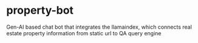 # property-bot
Gen-AI based chat bot that integrates the llamaindex, which connects real estate property information from static url to QA query engine 

